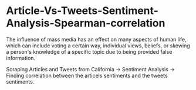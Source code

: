 # Article-Vs-Tweets-Sentiment-Analysis-Spearman-correlation

The influence of mass media has an effect on many aspects of human life, which can include voting a certain way, 
individual views, beliefs, or skewing a person's knowledge of a specific topic due to being provided false information.

Scraping Articles and Tweets from California -> 
Sentiment Analysis -> 
Finding correlation between the articels sentiments and the tweets sentiments. 
